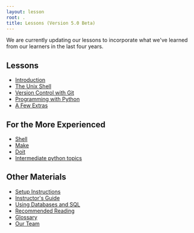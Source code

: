 ```yaml
---
layout: lesson
root: .
title: Lessons (Version 5.0 Beta)
---
```

We are currently updating our lessons
to incorporate what we've learned from our learners
in the last four years.

## Lessons

*   [Introduction](intro.html)
*   [The Unix Shell](novice/shell/index.html)
*   [Version Control with Git](novice/git/index.html)
*   [Programming with Python](novice/python/index.html)
*   [A Few Extras](novice/extras/index.html)

## For the More Experienced
* [Shell](intermediate/shell/index.md)
* [Make](intermediate/make/index.md)
* [Doit](intermediate/doit/index.md) 
* [Intermediate python topics](intermediate/python/index.md)

## Other Materials

*   [Setup Instructions](setup.html)
*   [Instructor's Guide](novice/teaching/index.html)
*   [Using Databases and SQL](novice/sql/index.html)
*   [Recommended Reading](bib.html)
*   [Glossary](gloss.html)
*   [Our Team](team.html)
